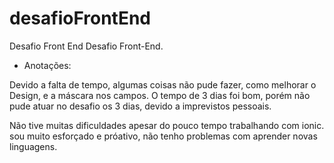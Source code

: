 # desafioFrontEnd
Desafio Front End
Desafio Front-End.

- Anotações:

Devido a falta de tempo, algumas coisas não pude fazer, como melhorar o Design, e a máscara nos campos. O tempo de 3 dias foi bom, porém não pude atuar no desafio os 3 dias, devido a imprevistos pessoais.

Não tive muitas dificuldades apesar do pouco tempo trabalhando com ionic. sou muito esforçado e próativo, não tenho problemas com aprender novas linguagens. 
